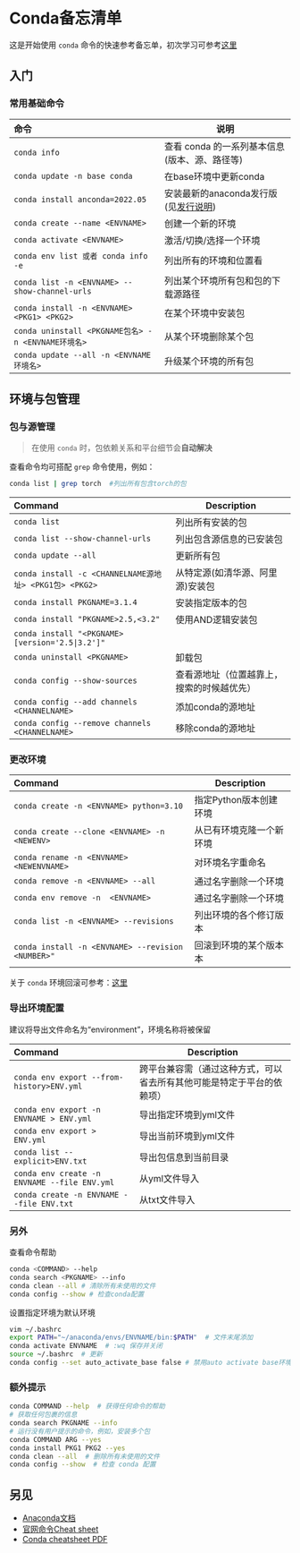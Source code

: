
<!-- 
Source: https://github.com/jaywcjlove/reference/blob/main/docs/conda.md
Retrieved on: 2025-06-12
-->

Conda备忘清单
===

这是开始使用 `conda` 命令的快速参考备忘单，初次学习可参考[这里](https://anaconda.org.cn/anaconda/user-guide/getting-started/#open-nav-win)

入门
-----
<!--rehype:body-class=cols-1-->

### 常用基础命令

命令 | 说明
:-- | --
`conda info` | 查看 conda 的一系列基本信息(版本、源、路径等)
`conda update -n base conda` | 在base环境中更新conda
`conda install anconda=2022.05` | 安装最新的anaconda发行版(见[发行说明](https://docs.anaconda.com/navigator/release-notes/?utm_source=cheatsheet))
`conda create --name <ENVNAME>` | 创建一个新的环境
`conda activate <ENVNAME>` | 激活/切换/选择一个环境
`conda env list 或者 conda info -e`           | 列出所有的环境和位置看
`conda list -n <ENVNAME> --show-channel-urls`           | 列出某个环境所有包和包的下载源路径
`conda install -n <ENVNAME> <PKG1> <PKG2>`        | 在某个环境中安装包
`conda uninstall <PKGNAME包名> -n <ENVNAME环境名>`             | 从某个环境删除某个包
`conda update --all -n <ENVNAME环境名>`           | 升级某个环境的所有包
<!--rehype:className=show-header-->

环境与包管理
-----

### 包与源管理
<!--rehype:wrap-class=col-span-2-->

> 在使用 `conda` 时，包依赖关系和平台细节会**自动解决**

查看命令均可搭配 `grep` 命令使用，例如：

```bash
conda list | grep torch  #列出所有包含torch的包
```

Command | Description
:-- | --
`conda list`                         | 列出所有安装的包
`conda list --show-channel-urls`        |列出包含源信息的已安装包
`conda update --all`                      |  更新所有包
`conda install -c <CHANNELNAME源地址> <PKG1包> <PKG2>`   | 从特定源(如清华源、阿里源)安装包
`conda install PKGNAME=3.1.4` | 安装指定版本的包
`conda install "PKGNAME>2.5,<3.2"`           |  使用AND逻辑安装包
`conda install "<PKGNAME> [version='2.5\|3.2']"`       |
`conda uninstall <PKGNAME>`        | 卸载包
`conda config --show-sources` | 查看源地址（位置越靠上，搜索的时候越优先）
`conda config --add channels <CHANNELNAME>`             | 添加conda的源地址
`conda config --remove channels <CHANNELNAME>`|           移除conda的源地址

### 更改环境

Command | Description
:-- | --
`conda create -n <ENVNAME> python=3.10` | 指定Python版本创建环境
`conda create --clone <ENVNAME> -n <NEWENV>` | 从已有环境克隆一个新环境
`conda rename -n <ENVNAME> <NEWENVNAME>` |  对环境名字重命名
`conda remove -n <ENVNAME> --all`   | 通过名字删除一个环境
`conda env remove -n  <ENVNAME>`   | 通过名字删除一个环境
`conda list -n <ENVNAME> --revisions` |  列出环境的各个修订版本
`conda install -n <ENVNAME> --revision <NUMBER>"`    | 回滚到环境的某个版本本
<!--rehype:className=style-list-arrow-->

关于 `conda` 环境回滚可参考：[这里](https://www.pybloggers.com/2016/06/conda-revisions-letting-you-rollback-to-a-previous-version-of-your-environment/)

### 导出环境配置
<!--rehype:wrap-class=col-span-2 row-span-2-->

建议将导出文件命名为“environment”，环境名称将被保留

Command | Description
:-- | --
`conda env export --from-history>ENV.yml`       | 跨平台兼容需（通过这种方式，可以省去所有其他可能是特定于平台的依赖项）
`conda env export -n ENVNAME > ENV.yml`        | 导出指定环境到yml文件
`conda env export > ENV.yml`                      |  导出当前环境到yml文件
`conda list --explicit>ENV.txt`   | 导出包信息到当前目录
`conda env create -n ENVNAME --file ENV.yml`       | 从yml文件导入
`conda create -n ENVNAME --file ENV.txt`        | 从txt文件导入
<!--rehype:className=style-list-arrow-->

### 另外

查看命令帮助

```bash
conda <COMMAND> --help
conda search <PKGNAME> --info
conda clean --all # 清除所有未使用的文件
conda config --show # 检查conda配置
```

设置指定环境为默认环境

```bash
vim ~/.bashrc
export PATH="~/anaconda/envs/ENVNAME/bin:$PATH"  # 文件末尾添加
conda activate ENVNAME  # :wq 保存并关闭
source ~/.bashrc  # 更新
conda config --set auto_activate_base false # 禁用auto activate base环境
```

### 额外提示

```bash
conda COMMAND --help  # 获得任何命令的帮助
# 获取任何包裹的信息
conda search PKGNAME --info
# 运行没有用户提示的命令，例如，安装多个包
conda COMMAND ARG --yes
conda install PKG1 PKG2 --yes 
conda clean --all  # 删除所有未使用的文件
conda config --show  # 检查 conda 配置
```

另见
----

- [Anaconda文档](https://anaconda.org.cn/)
- [官网命令Cheat sheet](https://conda.io/projects/conda/en/latest/user-guide/cheatsheet.html)
- [Conda cheatsheet PDF](https://conda.io/projects/conda/en/latest/_downloads/843d9e0198f2a193a3484886fa28163c/conda-cheatsheet.pdf)
